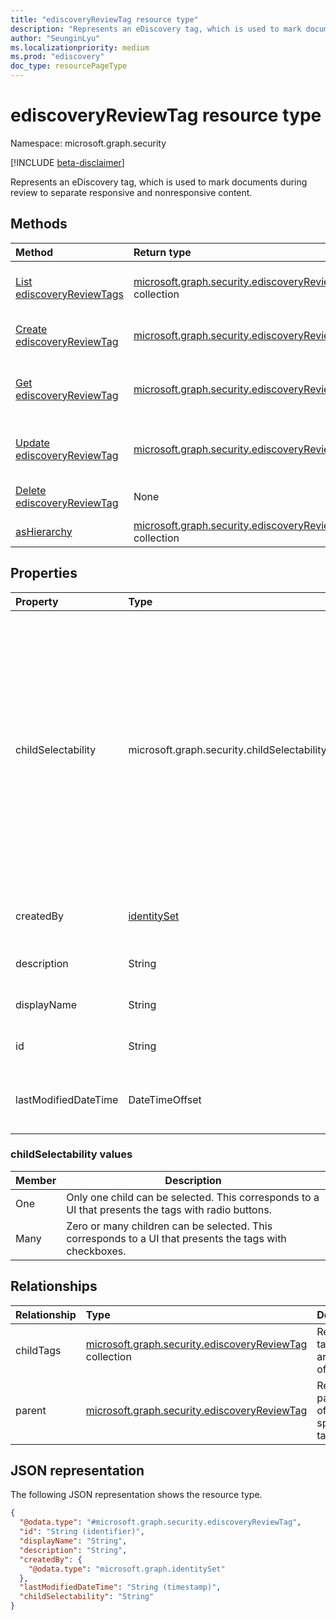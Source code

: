 ```yaml
---
title: "ediscoveryReviewTag resource type"
description: "Represents an eDiscovery tag, which is used to mark documents during review to separate responsive and nonresponsive content"
author: "SeunginLyu"
ms.localizationpriority: medium
ms.prod: "ediscovery"
doc_type: resourcePageType
---
```


# ediscoveryReviewTag resource type

Namespace: microsoft.graph.security

[!INCLUDE [beta-disclaimer](../../includes/beta-disclaimer.md)]

Represents an eDiscovery tag, which is used to mark documents during review to separate responsive and nonresponsive content.

## Methods
|Method|Return type|Description|
|:---|:---|:---|
|[List ediscoveryReviewTags](../api/security-ediscoverycase-list-tags.md)|[microsoft.graph.security.ediscoveryReviewTag](../resources/security-ediscoveryreviewtag.md) collection|Get a list of the [ediscoveryReviewTag](../resources/security-ediscoveryreviewtag.md) objects and their properties.|
|[Create ediscoveryReviewTag](../api/security-ediscoverycase-post-tags.md)|[microsoft.graph.security.ediscoveryReviewTag](../resources/security-ediscoveryreviewtag.md)|Create a new [ediscoveryReviewTag](../resources/security-ediscoveryreviewtag.md) object.|
|[Get ediscoveryReviewTag](../api/security-ediscoveryreviewtag-get.md)|[microsoft.graph.security.ediscoveryReviewTag](../resources/security-ediscoveryreviewtag.md)|Read the properties and relationships of an [ediscoveryReviewTag](../resources/security-ediscoveryreviewtag.md) object.|
|[Update ediscoveryReviewTag](../api/security-ediscoveryreviewtag-update.md)|[microsoft.graph.security.ediscoveryReviewTag](../resources/security-ediscoveryreviewtag.md)|Update the properties of an [ediscoveryReviewTag](../resources/security-ediscoveryreviewtag.md) object.|
|[Delete ediscoveryReviewTag](../api/security-ediscoverycase-delete-tags.md)|None|Delete an [ediscoveryReviewTag](../resources/security-ediscoveryreviewtag.md) object.|
|[asHierarchy](../api/security-ediscoveryreviewtag-ashierarchy.md)|[microsoft.graph.security.ediscoveryReviewTag](../resources/security-ediscoveryreviewtag.md) collection|List tags organized as hierarchy.|


## Properties
|Property|Type|Description|
|:---|:---|:---|
|childSelectability|microsoft.graph.security.childSelectability|Indicates whether a single or multiple child tags can be associated with a document. Possible values are: `One`, `Many`.  This value controls whether the UX presents the tags as checkboxes or a radio button group.|
|createdBy|[identitySet](../resources/identityset.md)|The user who created the tag.|
|description|String|The description for the tag.|
|displayName|String|Display name of the tag.|
|id|String|Unique identifier for the tag.|
|lastModifiedDateTime|DateTimeOffset|The date and time the tag was last modified.|

### childSelectability values

|Member|Description|
|:----|-----------|
|One|Only one child can be selected. This corresponds to a UI that presents the tags with radio buttons.|
|Many|Zero or many children can be selected. This corresponds to a UI that presents the tags with checkboxes.|

## Relationships

|Relationship|Type|Description|
|:---|:---|:---|
|childTags|[microsoft.graph.security.ediscoveryReviewTag](../resources/security-ediscoveryreviewtag.md) collection|Returns the tags that are a child of a tag.|
|parent|[microsoft.graph.security.ediscoveryReviewTag](../resources/security-ediscoveryreviewtag.md)|Returns the parent tag of the specified tag.|
## JSON representation
The following JSON representation shows the resource type.
<!-- {
  "blockType": "resource",
  "keyProperty": "id",
  "@odata.type": "microsoft.graph.security.ediscoveryReviewTag",
  "openType": false
}
-->
``` json
{
  "@odata.type": "#microsoft.graph.security.ediscoveryReviewTag",
  "id": "String (identifier)",
  "displayName": "String",
  "description": "String",
  "createdBy": {
    "@odata.type": "microsoft.graph.identitySet"
  },
  "lastModifiedDateTime": "String (timestamp)",
  "childSelectability": "String"
}
```

